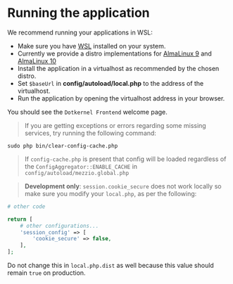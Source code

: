 # Running the application

We recommend running your applications in WSL:

- Make sure you have [WSL](https://github.com/dotkernel/development/blob/main/wsl/README.md) installed on your system.
- Currently we provide a distro implementations for [AlmaLinux 9](https://github.com/dotkernel/development/blob/alma-linux-9/README.md) and [AlmaLinux 10](https://github.com/dotkernel/development/blob/alma-linux-10/README.md)
- Install the application in a virtualhost as recommended by the chosen distro.
- Set `$baseUrl` in **config/autoload/local.php** to the address of the virtualhost.
- Run the application by opening the virtualhost address in your browser.

You should see the `Dotkernel Frontend` welcome page.

> If you are getting exceptions or errors regarding some missing services, try running the following command:

```shell
sudo php bin/clear-config-cache.php
```

> If `config-cache.php` is present that config will be loaded regardless of the `ConfigAggregator::ENABLE_CACHE` in `config/autoload/mezzio.global.php`

> **Development only**: `session.cookie_secure` does not work locally so make sure you modify your `local.php`, as per the following:

```php
# other code

return [
    # other configurations...
    'session_config' => [
        'cookie_secure' => false,
    ],
];
```

Do not change this in `local.php.dist` as well because this value should remain `true` on production.
